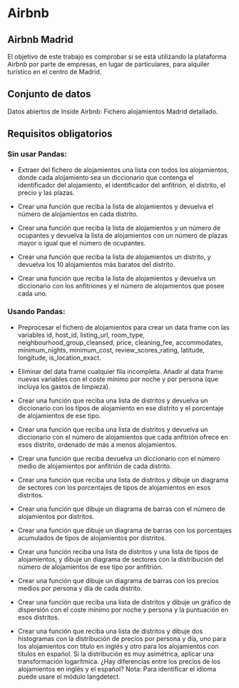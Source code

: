 # Airbnb

## Airbnb Madrid
El objetivo de este trabajo es comprobar si se está utilizando la plataforma Airbnb por parte de empresas, en lugar de particulares, para alquiler turístico en el centro de Madrid.

## Conjunto de datos
Datos abiertos de Inside Airbnb: Fichero alojamientos Madrid detallado.

## Requisitos obligatorios
### Sin usar Pandas:

* Extraer del fichero de alojamientos una lista con todos los alojamientos, donde cada alojamiento sea un diccionario que contenga el identificador del alojamiento, el identificador del anfitrión, el distrito, el precio y las plazas.

* Crear una función que reciba la lista de alojamientos y devuelva el número de alojamientos en cada distrito.

* Crear una función que reciba la lista de alojamientos y un número de ocupantes y devuelva la lista de alojamientos con un número de plazas mayor o igual que el número de ocupantes.

* Crear una función que reciba la lista de alojamientos un distrito, y devuelva los 10 alojamientos más baratos del distrito.
  
* Crear una función que reciba la lista de alojamientos y devuelva un diccionario con los anfitriones y el número de alojamientos que posee cada uno.

### Usando Pandas:

* Preprocesar el fichero de alojamientos para crear un data frame con las variables id, host_id, listing_url, room_type, neighbourhood_group_cleansed, price, cleaning_fee, accommodates, minimum_nights, minimum_cost, review_scores_rating, latitude, longitude, is_location_exact. 

* Eliminar del data frame cualquier fila incompleta. Añadir al data frame nuevas variables con el coste mínimo por noche y por persona (que incluya los gastos de limpieza).

* Crear una función que reciba una lista de distritos y devuelva un diccionario con los tipos de alojamiento en ese distrito y el porcentaje de alojamientos de ese tipo.

* Crear una función que reciba una lista de distritos y devuelva un diccionario con el número de alojamientos que cada anfitrión ofrece en esos distrito, ordenado de más a menos alojamientos.

* Crear una función que reciba devuelva un diccionario con el número medio de alojamientos por anfitrión de cada distrito.

* Crear una función que reciba una lista de distritos y dibuje un diagrama de sectores con los porcentajes de tipos de alojamientos en esos distritos.

* Crear una función que dibuje un diagrama de barras con el número de alojamientos por distritos.

* Crear una función que dibuje un diagrama de barras con los porcentajes acumulados de tipos de alojamientos por distritos.

* Crear una función reciba una lista de distritos y una lista de tipos de alojamientos, y dibuje un diagrama de sectores con la distribución del número de alojamientos de ese tipo por anfitrión.

* Crear una función que dibuje un diagrama de barras con los precios medios por persona y día de cada distrito.

* Crear una función que reciba una lista de distritos y dibuje un gráfico de dispersión con el coste mínimo por noche y persona y la puntuación en esos distritos.

* Crear una función que reciba una lista de distritos y dibuje dos histogramas con la distribución de precios por persona y día, uno para los alojamientos con título en inglés y otro para los alojamientos con títulos en español. Si la distribución es muy asimétrica, aplicar una transformación logarítmica. ¿Hay diferencias entre los precios de los alojamientos en inglés y el español? Nota: Para identificar el idioma puede usare el módulo langdetect.